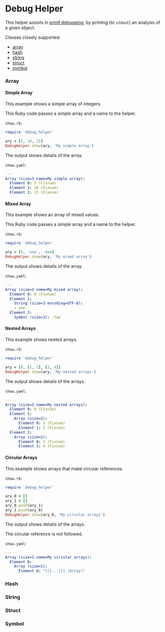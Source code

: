 # Debug Helper

This helper assists in [printf debugging](https://en.wikipedia.org/wiki/Debugging#Techniques), by printing (to ```stdout```) an analysis of a given object.

Classes closely supported:

- [array](#array)
- [hash](#hash)
- [string](#string)
- [struct](#struct)
- [symbol](#symbol)

### Array

#### Simple Array

This example shows a simple array of integers.

This Ruby code passes a simple array and a name to the helper.

```show.rb```:
```ruby
require 'debug_helper'

ary = [5, 10, 15]
DebugHelper.show(ary, 'My simple array')
```

The output shows details of the array.

```show.yaml```:
```yaml
---
Array (size=3 name=My simple array):
  Element 0: 5 (Fixnum)
  Element 1: 10 (Fixnum)
  Element 2: 15 (Fixnum)
```

#### Mixed Array

This example shows an array of mixed values.

This Ruby code passes a simple array and a name to the helper.

```show.rb```:
```ruby
require 'debug_helper'

ary = [0, 'one', :two]
DebugHelper.show(ary, 'My mixed array')
```

The output shows details of the array.

```show.yaml```:
```yaml
---
Array (size=3 name=My mixed array):
  Element 0: 0 (Fixnum)
  Element 1:
    String (size=3 encoding=UTF-8):
    - one
  Element 2:
    Symbol (size=3): :two
```

#### Nested Arrays

This example shows nested arrays.

```show.rb```:
```ruby
require 'debug_helper'

ary = [0, [1, 2], [3, 4]]
DebugHelper.show(ary, 'My nested arrays')
```

The output shows details of the arrays.

```show.yaml```:
```yaml
---
Array (size=3 name=My nested arrays):
  Element 0: 0 (Fixnum)
  Element 1:
    Array (size=2):
      Element 0: 1 (Fixnum)
      Element 1: 2 (Fixnum)
  Element 2:
    Array (size=2):
      Element 0: 3 (Fixnum)
      Element 1: 4 (Fixnum)
```

#### Circular Arrays

This example shows arrays that make circular references.

```show.rb```:
```ruby
require 'debug_helper'

ary_0 = []
ary_1 = []
ary_0.push(ary_1)
ary_1.push(ary_0)
DebugHelper.show(ary_0, 'My circular arrays')
```

The output shows details of the arrays.

The circular reference is not followed.

```show.yaml```:
```yaml
---
Array (size=1 name=My circular arrays):
  Element 0:
    Array (size=1):
      Element 0: "[[[...]]] (Array)"
```
### Hash
### String
### Struct
### Symbol
